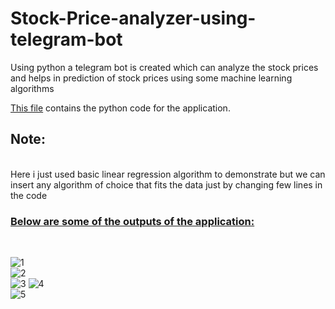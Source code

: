 # Stock-Price-analyzer-using-telegram-bot
Using python a telegram bot is created which can analyze the stock prices and helps in prediction of stock prices using some machine learning algorithms

<a href='https://github.com/sathvik213/Stock-Price-Prediction-using-telegram-bot-API/blob/main/main%20(2).py'>This file</a> contains the python code for the application.


<h2><b>Note:</b></h2>
<br>
Here i just used basic linear regression algorithm to demonstrate but we can insert any algorithm of choice that fits the data just by changing few lines in the code
<br>
 
<h3><u><b>Below are some of the outputs of the application:</b></u></h3><br>

 ![1](https://user-images.githubusercontent.com/18545216/185950205-5722d0aa-042c-4643-a36b-268206462e66.jpg)<br>
 ![2](https://user-images.githubusercontent.com/18545216/185950218-f9d25801-8dd2-40eb-b2f3-bffc33fe936c.png)<br>
![3](https://user-images.githubusercontent.com/18545216/185950229-8af666a2-e473-4e66-bb1b-c6e19f3b8a8f.png) 
![4](https://user-images.githubusercontent.com/18545216/185950252-d4a89d98-3070-4b1e-94af-aa410bb4a3f0.png)<br>
![5](https://user-images.githubusercontent.com/18545216/185950272-6faaf989-b111-493e-b14f-2fca0616b6e7.png)<br>


 

